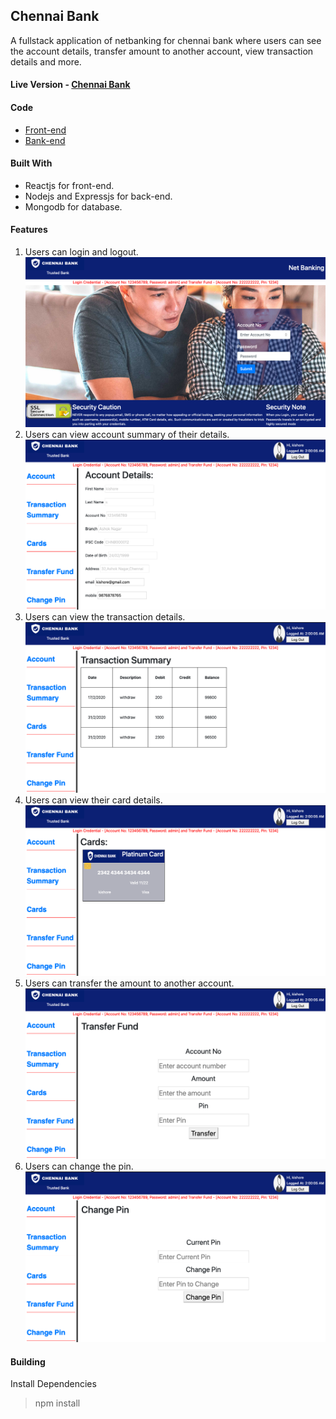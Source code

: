 ## Chennai Bank
A fullstack application of netbanking for chennai bank where users can see the account details, transfer amount to another account, view transaction details and more.
#### Live Version - [Chennai Bank](https://kishoreio.github.io/chennai-bank/#/)
#### Code
* [Front-end](https://github.com/kishoreio/chennai-bank)
* [Bank-end](https://github.com/kishoreio/chennai-bank/tree/back-end)
#### Built With
* Reactjs for front-end.
* Nodejs and Expressjs for back-end.
* Mongodb for database.
#### Features
1. Users can login and logout.
![screen-short](https://github.com/kishoreio/chennai-bank/blob/master/screenshots/Screenshot%202020-04-03%20at%201.59.48%20AM.png)
2. Users can view account summary of their details.
![screen-short](https://github.com/kishoreio/chennai-bank/blob/master/screenshots/Screenshot%202020-04-03%20at%202.00.15%20AM.png)
3. Users can view the transaction details.
![screen-short](https://github.com/kishoreio/chennai-bank/blob/master/screenshots/Screenshot%202020-04-03%20at%202.00.22%20AM.png)
4. Users can view their card details.
![screen-short](https://github.com/kishoreio/chennai-bank/blob/master/screenshots/Screenshot%202020-04-03%20at%202.00.30%20AM.png)
5. Users can transfer the amount to another account.
![screen-short](https://github.com/kishoreio/chennai-bank/blob/master/screenshots/Screenshot%202020-04-03%20at%202.00.45%20AM.png)
6. Users can change the pin.
![screen-short](https://github.com/kishoreio/chennai-bank/blob/master/screenshots/Screenshot%202020-04-03%20at%202.00.53%20AM.png)
#### Building
Install Dependencies
> npm install
